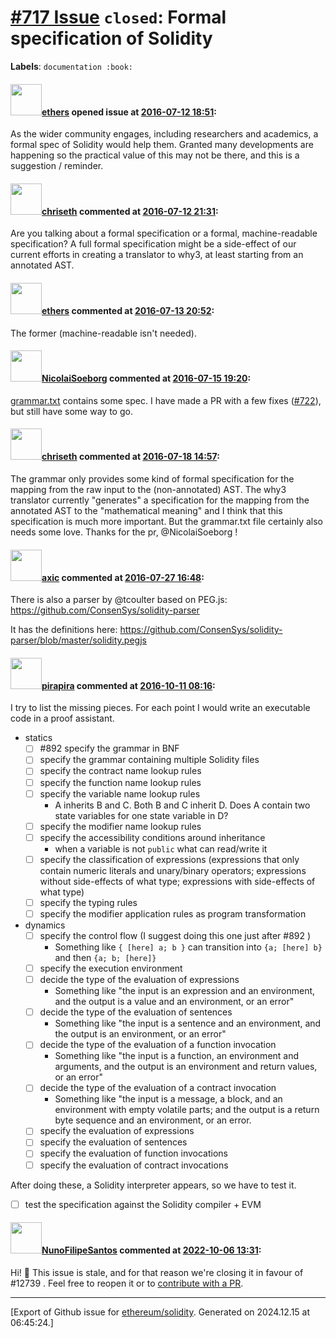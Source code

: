 # [\#717 Issue](https://github.com/ethereum/solidity/issues/717) `closed`: Formal specification of Solidity
**Labels**: `documentation :book:`


#### <img src="https://avatars.githubusercontent.com/u/6937903?u=058e26d648a749b9d89d1a77314d4c7cecd0e51a&v=4" width="50">[ethers](https://github.com/ethers) opened issue at [2016-07-12 18:51](https://github.com/ethereum/solidity/issues/717):

As the wider community engages, including researchers and academics, a formal spec of Solidity would help them.  Granted many developments are happening so the practical value of this may not be there, and this is a suggestion / reminder.


#### <img src="https://avatars.githubusercontent.com/u/9073706?v=4" width="50">[chriseth](https://github.com/chriseth) commented at [2016-07-12 21:31](https://github.com/ethereum/solidity/issues/717#issuecomment-232188052):

Are you talking about a formal specification or a formal, machine-readable specification?
A full formal specification might be a side-effect of our current efforts in creating a translator to why3, at least starting from an annotated AST.

#### <img src="https://avatars.githubusercontent.com/u/6937903?u=058e26d648a749b9d89d1a77314d4c7cecd0e51a&v=4" width="50">[ethers](https://github.com/ethers) commented at [2016-07-13 20:52](https://github.com/ethereum/solidity/issues/717#issuecomment-232482965):

The former (machine-readable isn't needed).

#### <img src="https://avatars.githubusercontent.com/u/8722223?u=06749eee09d88e1a56966202257556faabdae034&v=4" width="50">[NicolaiSoeborg](https://github.com/NicolaiSoeborg) commented at [2016-07-15 19:20](https://github.com/ethereum/solidity/issues/717#issuecomment-233046745):

[grammar.txt](https://github.com/ethereum/solidity/blob/develop/libsolidity/grammar.txt) contains some spec. I have made a PR with a few fixes ([#722](https://github.com/ethereum/solidity/pull/722)), but still have some way to go.

#### <img src="https://avatars.githubusercontent.com/u/9073706?v=4" width="50">[chriseth](https://github.com/chriseth) commented at [2016-07-18 14:57](https://github.com/ethereum/solidity/issues/717#issuecomment-233353824):

The grammar only provides some kind of formal specification for the mapping from the raw input to the (non-annotated) AST. The why3 translator currently "generates" a specification for the mapping from the annotated AST to the "mathematical meaning" and I think that this specification is much more important. But the grammar.txt file certainly also needs some love. Thanks for the pr, @NicolaiSoeborg !

#### <img src="https://avatars.githubusercontent.com/u/20340?v=4" width="50">[axic](https://github.com/axic) commented at [2016-07-27 16:48](https://github.com/ethereum/solidity/issues/717#issuecomment-235647349):

There is also a parser by @tcoulter  based on PEG.js: https://github.com/ConsenSys/solidity-parser

It has the definitions here: https://github.com/ConsenSys/solidity-parser/blob/master/solidity.pegjs

#### <img src="https://avatars.githubusercontent.com/u/44281?u=19789513178700ad73a6cf535a40fbbfdc1ad615&v=4" width="50">[pirapira](https://github.com/pirapira) commented at [2016-10-11 08:16](https://github.com/ethereum/solidity/issues/717#issuecomment-252843323):

I try to list the missing pieces.  For each point I would write an executable code in a proof assistant.
- statics
  - [ ] #892 specify the grammar in BNF
  - [ ] specify the grammar containing multiple Solidity files
  - [ ] specify the contract name lookup rules
  - [ ] specify the function name lookup rules
  - [ ] specify the variable name lookup rules
    - A inherits B and C.  Both B and C inherit D.  Does A contain two state variables for one state variable in D?
  - [ ] specify the modifier name lookup rules
  - [ ] specify the accessibility conditions around inheritance
    - when a variable is not `public` what can read/write it
  - [ ] specify the classification of expressions (expressions that only contain numeric literals and unary/binary operators; expressions without side-effects of what type; expressions with side-effects of what type)
  - [ ] specify the typing rules
  - [ ] specify the modifier application rules as program transformation
- dynamics
  - [ ] specify the control flow (I suggest doing this one just after #892 )
    - Something like `{ [here] a; b }` can transition into `{a; [here] b}` and then `{a; b; [here]}`
  - [ ] specify the execution environment
  - [ ] decide the type of the evaluation of expressions
    - Something like "the input is an expression and an environment, and the output is a value and an environment, or an error"
  - [ ] decide the type of the evaluation of sentences
    - Something like "the input is a sentence and an environment, and the output is an environment, or an error"
  - [ ] decide the type of the evaluation of a function invocation
    - Something like "the input is a function, an environment and arguments, and the output is an environment and return values, or an error"
  - [ ] decide the type of the evaluation of a contract invocation
    - Something like "the input is a message, a block, and an environment with empty volatile parts; and the output is a return byte sequence and an environment, or an error.
  - [ ] specify the evaluation of expressions
  - [ ] specify the evaluation of sentences
  - [ ] specify the evaluation of function invocations
  - [ ] specify the evaluation of contract invocations

After doing these, a Solidity interpreter appears, so we have to test it.
- [ ] test the specification against the Solidity compiler + EVM

#### <img src="https://avatars.githubusercontent.com/u/2582498?u=a1331723a724eb612a66f75abee3048448e2fe01&v=4" width="50">[NunoFilipeSantos](https://github.com/NunoFilipeSantos) commented at [2022-10-06 13:31](https://github.com/ethereum/solidity/issues/717#issuecomment-1270054788):

Hi! 👋 This issue is stale, and for that reason we're closing it in favour of #12739 .
Feel free to reopen it or to [contribute with a PR](https://docs.soliditylang.org/en/latest/contributing.html#workflow-for-pull-requests).


-------------------------------------------------------------------------------



[Export of Github issue for [ethereum/solidity](https://github.com/ethereum/solidity). Generated on 2024.12.15 at 06:45:24.]
